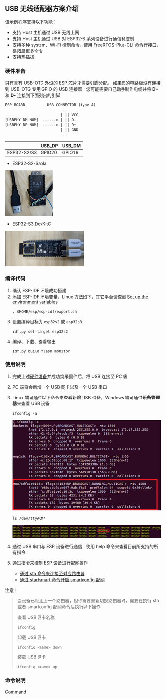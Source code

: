 ## USB 无线适配器方案介绍

该示例程序支持以下功能：

* 支持 Host 主机通过 USB 无线上网
* 支持 Host 主机通过 USB 对 ESP32-S 系列设备进行通信和控制
* 支持多种 system、Wi-Fi 控制命令，使用 FreeRTOS-Plus-CLI 命令行接口，易拓展更多命令
* 支持热插拔

### <span id = "hw">硬件准备</span>

只有具有 USB-OTG 外设的 ESP 芯片才需要引脚分配。 如果您的电路板没有连接到 USB-OTG 专用 GPIO 的 USB 连接器，您可能需要自己动手制作电缆并将 **D+** 和 **D-** 连接到下面列出的引脚

```
ESP BOARD          USB CONNECTOR (type A)
                          --
                         | || VCC
[USBPHY_DM_NUM]  ------> | || D-
[USBPHY_DP_NUM]  ------> | || D+
                         | || GND
                          --
```

|             | USB_DP | USB_DM |
| ----------- | ------ | ------ |
| ESP32-S2/S3 | GPIO20 | GPIO19 |

* ESP32-S2-Saola

<img src=".\_static\ESP32-S2.jpg" alt="ESP32-S2" style="zoom: 15%;" />

* ESP32-S3 DevKitC

<img src=".\_static\ESP32-S3.jpg" alt="ESP32-S3" style="zoom:25%;" />

### 编译代码

1. 确认 ESP-IDF 环境成功搭建
2. 添加 ESP-IDF 环境变量，Linux 方法如下，其它平台请查阅 [Set up the environment variables](https://docs.espressif.com/projects/esp-idf/en/latest/esp32/get-started/index.html#step-4-set-up-the-environment-variables)
    ```
    . $HOME/esp/esp-idf/export.sh
    ```
3. 设置编译目标为 `esp32s2` 或 `esp32s3`
    ```
    idf.py set-target esp32s2
    ```
4. 编译、下载、查看输出
    ```
    idf.py build flash monitor
    ```

### 使用说明

1. 完成上述[硬件准备](#hw)并成功烧录固件后，将 USB 连接至 PC 端

2. PC 端将会新增一个 USB 网卡以及一个 USB 串口

3. Linux 端可通过以下命令来查看新增 USB 设备，Windows 端可通过**设备管理器**来查看 USB 设备
    ```
    ifconfig -a
    ```
    
    <img src=".\_static\ifconfig.png" alt="ifconfig" style="zoom: 80%;" />
    
    ```
    ls /dev/ttyACM*
    ```

    <img src=".\_static\ACM.png" alt="ifconfig" style="zoom: 80%;" />


4. 通过 USB 串口与 ESP 设备进行通信，使用 help 命令来查看目前所支持的所有指令
5. 通过指令来控制 ESP 设备进行配网操作

    * [通过 sta 命令来连接至对应路由器](./Commands.md#3sta)
    * [通过 startsmart 命令开启 smartconfig 配网](./Commands.md#6startsmart)

注意！

>当设备已经连上一个路由器，但你需要重新切换路由器时，需要在执行 sta 或者 smartconfig 配网命令后执行以下操作
>
>查看 USB 网卡名称
>
>```
>ifconfig
>```
>
>卸载 USB 网卡
>
>```
>ifconfig <name> down 
>```
>
>装载 USB 网卡
>
>```
>ifconfig <name> up
>```
>

### 命令说明

[Command](./Commands.md)

